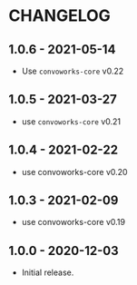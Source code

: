 # CHANGELOG

## 1.0.6 - 2021-05-14

* Use `convoworks-core` v0.22

## 1.0.5 - 2021-03-27

* use `convoworks-core` v0.21

## 1.0.4 - 2021-02-22

* use convoworks-core v0.20

## 1.0.3 - 2021-02-09

* use convoworks-core v0.19

## 1.0.0 - 2020-12-03

* Initial release.
